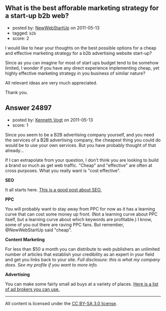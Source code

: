 ## What is the best afforable marketing strategy for a start-up b2b web?

- posted by: [NewWebStartUp](https://stackexchange.com/users/-1/10423-newwebstartup) on 2011-05-13
- tagged: `b2b`
- score: 2

I would like to hear your thoughts on the best possible options for a cheap and effective marketing strategy for a b2b advertising website start-up?

Since as you can imagine for most of start ups budget tend to be somehow limited, I wonder if you have any direct experience implementing cheap, yet highly effective marketing strategy in you business of similar nature?

All relevant ideas are very much appreciated.

Thank you.


## Answer 24897

- posted by: [Kenneth Vogt](https://stackexchange.com/users/-1/6736-kenneth-vogt) on 2011-05-13
- score: 1

<p>Since you seem to be a B2B advertising company yourself, and you need the services of a B2B advertising  company, the cheapest thing you could do would be to use your own services. But you have probably thought of that already...</p>

<p>If I can extrapolate from your question, I don't think you are looking to build a brand so much as get web traffic. "Cheap" and "effective" are often at cross purposes. What you really want is "cost effective".</p>

<p><strong>SEO</strong></p>

<p>It all starts here. <a href="http://answers.onstartups.com/questions/8748/seo-priorities-for-startup">This is a good post about SEO.</a></p>

<p><strong>PPC</strong></p>

<p>You will probably want to stay away from PPC for now as it has a learning curve that can cost some money up front. (Not a learning curve about PPC itself, but a learning curve about which keywords are profitable.) I know, some of you out there are raving PPC fans. But remember, @NewWebStartUp said "cheap".</p>

<p><strong>Content Marketing</strong></p>

<p>For less than $50 a month you can distribute to web publishers an unlimited number of articles that establish your credibility as an expert in your field and get you links back to your site. <em>Full disclosure: this is what my company does. See my profile if you want to more info.</em></p>

<p><strong>Advertising</strong></p>

<p>You can make some fairly small ad buys at a variety of places. <a href="http://www.netchunks.com/top-buysellads-alternatives/" rel="nofollow">Here is a list of ad brokers you can use.</a></p>




---

All content is licensed under the [CC BY-SA 3.0 license](https://creativecommons.org/licenses/by-sa/3.0/).

